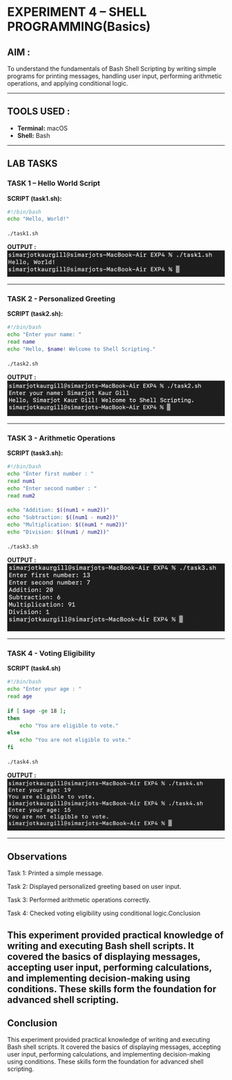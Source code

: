 # EXPERIMENT 4 – SHELL PROGRAMMING(Basics)

## AIM : 
To understand the fundamentals of Bash Shell Scripting by writing simple programs for printing messages, handling user input, performing arithmetic operations, and applying conditional logic.

---

## TOOLS USED : 
- **Terminal:** macOS  
- **Shell:** Bash  

---

## LAB TASKS 

### **TASK 1 – Hello World Script**


**SCRIPT (task1.sh):**
```bash
#!/bin/bash
echo "Hello, World!"

./task1.sh
```

**OUTPUT :**
![Task1 output](./screenshots/exp4task1.png)

---

### **TASK 2 - Personalized Greeting**


**SCRIPT (task2.sh):**
```bash
#!/bin/bash
echo "Enter your name: "
read name
echo "Hello, $name! Welcome to Shell Scripting."

./task2.sh
```

**OUTPUT :**
![Task2 output](./screenshots/exp4task2.png)

---

### **TASK 3 - Arithmetic Operations**


**SCRIPT (task3.sh):**
```bash
#!/bin/bash
echo "Enter first number : "
read num1
echo "Enter second number : "
read num2

echo "Addition: $((num1 + num2))"
echo "Subtraction: $((num1 - num2))"
echo "Multiplication: $((num1 * num2))"
echo "Division: $((num1 / num2))"

./task3.sh
```

**OUTPUT :**
![Task3 output](./screenshots/exp4task3.png)

---

### **TASK 4 - Voting Eligibility**


**SCRIPT (task4.sh)**
```bash
#!/bin/bash
echo "Enter your age : "
read age

if [ $age -ge 18 ];
then
    echo "You are eligible to vote."
else
    echo "You are not eligible to vote."
fi

./task4.sh
```

**OUTPUT :**
![Task4 output](./screenshots/exp4task4.png)

---

## **Observations**

Task 1: Printed a simple message.

Task 2: Displayed personalized greeting based on user input.

Task 3: Performed arithmetic operations correctly.

Task 4: Checked voting eligibility using conditional logic.Conclusion

This experiment provided practical knowledge of writing and executing Bash shell
 scripts. It covered the basics of displaying messages, accepting user input,
  performing calculations, and implementing decision-making using conditions.
   These skills form the foundation for advanced shell scripting.
---
## **Conclusion**

This experiment provided practical knowledge of writing and executing Bash shell
 scripts. It covered the basics of displaying messages, accepting user input,
  performing calculations, and implementing decision-making using conditions. 
 These skills form the foundation for advanced shell scripting.


